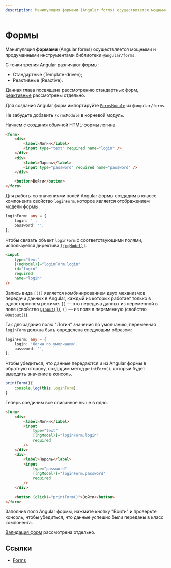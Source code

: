 ```yaml
---
description: Манипуляция формами (Angular forms) осуществляется мощными и продуманными инструментами библиотеки
---
```


# Формы

Манипуляция **формами** (Angular forms) осуществляется мощными и продуманными инструментами библиотеки `@angular/forms`.

С точки зрения Angular различают формы:

-   Стандартные (Template-driven);
-   Реактивные (Reactive).

Данная глава посвящена рассмотрению стандартных форм, [реактивные](angular-reactive-forms.md) рассмотрены отдельно.

Для создания Angular форм импортируйте [`FormsModule`](https://angular.io/api/forms/FormsModule) из `@angular/forms`.

Не забудьте добавить `FormsModule` в корневой модуль.

Начнем с создания обычной HTML-формы логина.

```html
<form>
    <div>
        <label>Логин</label>
        <input type="text" required name="login" />
    </div>
    <div>
        <label>Пароль</label>
        <input type="password" required name="password" />
    </div>

    <button>Войти</button>
</form>
```

Для работы со значениями полей Angular формы создадим в классе компонента свойство `loginForm`, которое является отображением модели формы.

```ts
loginForm: any = {
    login: '',
    password: '',
};
```

Чтобы связать объект `loginForm` с соответствующими полями, используется директива [`[(ngModel)]`](https://angular.io/api/forms/NgModel).

```html
<input
    type="text"
    [(ngModel)]="loginForm.login"
    id="login"
    required
    name="login"
/>
```

Запись вида `[()]` является комбинированием двух механизмов передачи данных в Angular, каждый из которых работает только в одностороннем режиме. `[]` — это передача данных из переменной в поле (свойство [`@Input()`](https://angular.io/api/core/Input)), `()` — из поля в переменную (свойство [`@Output()`](https://angular.io/api/core/Output)).

Так для задания полю "Логин" значения по умолчанию, переменная `loginForm` должна быть определена следующим образом:

```ts
loginForm: any = {
    login: 'Логин по умолчанию',
    password: '',
};
```

Чтобы убедиться, что данные передаются и из Angular формы в обратную сторону, создадим метод `printForm()`, который будет выводить значение в консоль.

```ts
printForm(){
	console.log(this.loginForm);
}
```

Теперь соединим все описанное выше в одно.

```html
<form>
    <div>
        <label>Логин</label>
        <input
            type="text"
            [(ngModel)]="loginForm.login"
            required
        />
    </div>
    <div>
        <label>Пароль</label>
        <input
            type="password"
            [(ngModel)]="loginForm.password"
            required
        />
    </div>

    <button (click)="printForm()">Войти</button>
</form>
```

Заполнив поля Angular формы, нажмите кнопку "Войти" и проверьте консоль, чтобы убедиться, что данные успешно были переданы в класс компонента.

[Валидация форм](forms-validation.md) рассмотрена отдельно.

## Ссылки

-   [Forms](https://angular.io/start/forms)
